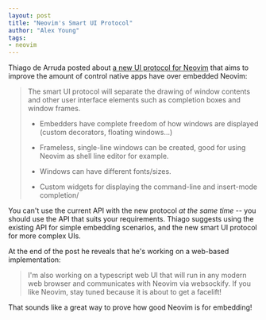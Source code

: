 ```yaml
---
layout: post
title: "Neovim's Smart UI Protocol"
author: "Alex Young"
tags: 
- neovim
---
```


Thiago de Arruda posted about [a new UI protocol for Neovim](https://tarruda.github.io/articles/neovim-smart-ui-protocol/) that aims to improve the amount of control native apps have over embedded Neovim:

> The smart UI protocol will separate the drawing of window contents and other user interface elements such as completion boxes and window frames.
>
> * Embedders have complete freedom of how windows are displayed (custom decorators, floating windows...)
>
> * Frameless, single-line windows can be created, good for using Neovim as shell line editor for example.
>
> * Windows can have different fonts/sizes.
>
> * Custom widgets for displaying the command-line and insert-mode completion/

You can't use the current API with the new protocol _at the same time_ -- you should use the API that suits your requirements. Thiago suggests using the existing API for simple embedding scenarios, and the new smart UI protocol for more complex UIs.

At the end of the post he reveals that he's working on a web-based implementation:

> I'm also working on a typescript web UI that will run in any modern web browser and communicates with Neovim via websockify. If you like Neovim, stay tuned because it is about to get a facelift!

That sounds like a great way to prove how good Neovim is for embedding!
